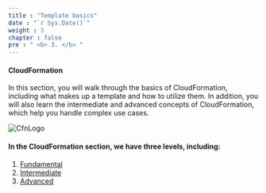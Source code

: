 ```yaml
---
title : "Template basics"
date : "`r Sys.Date()`"
weight : 3
chapter : false
pre : " <b> 3. </b> "
---
```


#### CloudFormation

In this section, you will walk through the basics of CloudFormation, including what makes up a template and how to utilize them. In addition, you will also learn the intermediate and advanced concepts of CloudFormation, which help you handle complex use cases.

![CfnLogo](/images/3-CloudFormation/CfnLogo.png?width=15pc)

#### In the CloudFormation section, we have three levels, including:

1. [Fundamental](3.1-Fundamental/)
2. [Intermediate](3.2-Intermediate/)
3. [Advanced](3.3-Advanced/)

